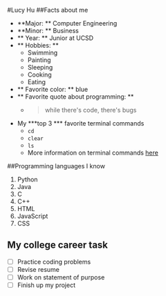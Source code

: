 #Lucy Hu
##Facts about me
- **Major: ** Computer Engineering 
- **Minor: ** Business
- ** Year: ** Junior at UCSD
- ** Hobbies: ** 
  - Swimming
  - Painting 
  - Sleeping 
  - Cooking 
  - Eating 
- ** Favorite color: ** blue 
- ** Favorite quote about programming: **
  - >while there's code, there's bugs 
- My ***top 3 *** favorite terminal commands 
  - `cd`
  - `clear`
  - `ls`
  - More information on terminal commands [here](https://www.techrepublic.com/article/16-terminal-commands-every-user-should-know/)
  
##Programming languages I know
1. Python
2. Java
3. C
4. C++
5. HTML
6. JavaScript
7. CSS

## My college career task
- [ ] Practice coding problems 
- [ ] Revise resume
- [ ] Work on statement of purpose 
- [ ] Finish up my project 
